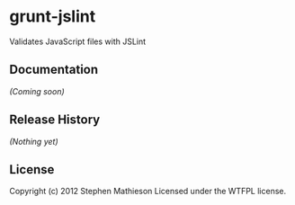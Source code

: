# grunt-jslint

Validates JavaScript files with JSLint
## Documentation
_(Coming soon)_

## Release History
_(Nothing yet)_

## License
Copyright (c) 2012 Stephen Mathieson
Licensed under the WTFPL license.
